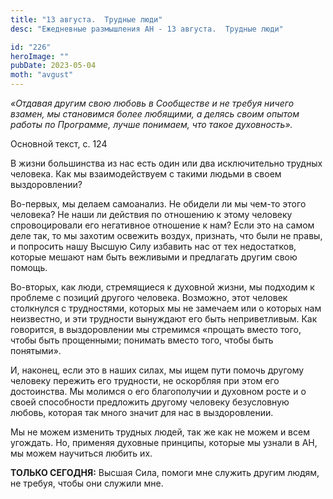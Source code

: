 ```yaml
---
title: "13 августа.  Трудные люди"
desc: "Ежедневные размышления АН - 13 августа.  Трудные люди"

id: "226"
heroImage: ""
pubDate: 2023-05-04
moth: "avgust"
---
```


_«Отдавая другим свою любовь в Сообществе и не требуя ничего взамен, мы
становимся более любящими, а делясь своим опытом работы по Программе, лучше
понимаем, что такое духовность»._

Основной текст, с. 124

В жизни большинства из нас есть один или два исключительно трудных человека.
Как мы взаимодействуем с такими людьми в своем выздоровлении?

Во-первых, мы делаем самоанализ. Не обидели ли мы чем-то этого человека? Не
наши ли действия по отношению к этому человеку спровоцировали его негативное
отношение к нам? Если это на самом деле так, то мы захотим освежить воздух,
признать, что были не правы, и попросить нашу Высшую Силу избавить нас от тех
недостатков, которые мешают нам быть вежливыми и предлагать другим свою
помощь.

Во-вторых, как люди, стремящиеся к духовной жизни, мы подходим к проблеме с
позиций другого человека. Возможно, этот человек столкнулся с трудностями,
которых мы не замечаем или о которых нам неизвестно, и эти трудности вынуждают
его быть неприветливым. Как говорится, в выздоровлении мы стремимся «прощать
вместо того, чтобы быть прощенными; понимать вместо того, чтобы быть
понятыми».

И, наконец, если это в наших силах, мы ищем пути помочь другому человеку
пережить его трудности, не оскорбляя при этом его достоинства. Мы молимся о
его благополучии и духовном росте и о своей способности предложить другому
человеку безусловную любовь, которая так много значит для нас в выздоровлении.

Мы не можем изменить трудных людей, так же как не можем и всем угождать. Но,
применяя духовные принципы, которые мы узнали в АН, мы можем научиться любить
их.

**ТОЛЬКО СЕГОДНЯ:** Высшая Сила, помоги мне служить другим людям, не требуя,
чтобы они служили мне.

